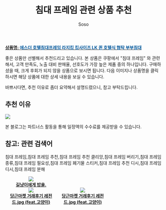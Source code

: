 ﻿---
layout: post
title:  "침대 프레임 관련 상품 추천"
author: Soso
categories: [ 가구/인테리어 ]
tags: [침대 프레임,침대 프레임 추천,침대 프레임 추천 클리앙,침대 프레임 버리기,침대 프레임 종류,침대 프레임 필요성,침대 프레임 폐기물 스티커,침대 프레임 추천 디시,침대 프레임 디시,침대 프레임 분해]
image: https://ads-partners.coupang.com/image1/c_igFO32nIOpA-qNc5vAWJgSHLT8oEh_BHjHxQYVfOpDyF7SEVcYY8BmnE84R63R3brytF7vJ6yHrbAFrzuMXQ06BlXaq_CiE5MEBVlESseHUuwgIW7smlruHcXhK6LohTx2vpwTLzxpwxDuF8UoI2JQmbm9X-cnGKX03lo8YzAn84GFeeuytfGCdl7Wg4BryzjOATR7JfnlX5hoxPfM08NgFPbamSpQWJSWfi559C7B2i8VlStWCZPntGsv5ap8xuMWWIQLUHGpLY9Lw3E6e0FVZ5kanhW7d7F9Lzw-dkeaENpb 
description: "쿠팡에서 침대 프레임 관련 상품으로 가장 고객 선호도가 높은 제품 중 하나입니다."
---

<a href="https://link.coupang.com/re/AFFSDP?lptag=AF5673682&pageKey=7385186691&itemId=19081770990&vendorItemId=86204113009&traceid=V0-153-7c3acaf3d1d1b4bb&clickBeacon=5pfReSIh7cifJXWmB7L2V9WKQtzj81XlAEb69K%2FMwjPXWaOfMSmHmcSUOQNsBEp4vm%2FpDe3m0qYcU%2FfvDY%2BGPi%2FF0j0IBXIoOdofuI5lo7yM4WLy1ae8bVUNdskdV022DSSGHtZFWSsFdVp0Ie8YpAqgEVsyOIrdb%2BpJR88A%2B8YU7wID5CJ7Du%2FfImyH3dvjnkwpWVe18940wVBqLPFCLQpUyK%2BdW1HgtdTd1tguy%2FgeHZLCIhYd%2FL7woTLknUhfgk5wHMaFclptYYELInPaEjXEqt3rqQ0lYbcIVyhDuSd5JhHNoWYE139UHxw9y3YmmZr7N0%2Fa7zQcaCZ3h3vmHDncVACVZ8S6j9y4ABaJQ2HvL8bk7%2FguSIVzJbdgcdnEHatkHMjlqOdPCnjOG3ADxAqqDsWiCwDzUCvSW9sHB37oxIMHOLmuPEa9bVSuoSpX9jdGi3HHoXvbCryI1w5sQI3C2bwvBBUAwi0ngaAth5R1QqQwojjfofpTYOPv1c3lUebYhZO1sgWadFG6kAVjNgY1Z%2BhDM6rmVBI4OOMLsFojuD8cOxnDhVn6PXKTkDAeOKmvB22zm3WdrucNpfObUTAomAc%2FO3ECVYvYnUb86b029BK%2FQO0ZvNSrSufaq7tnEZ8uOPqkG%2FimHBQChT3Y9MsMED8oJHT2yFkaVuOWcH2p0mGpXEAEs%2BwnTTfmDHrJmtuj37NmjrDObDXeJOlMogJyy50CZGNHyXZKigM9cXcbGnL9%2FTvjP%2FC7Pp6EyFCJRklK%2FLjcgYh%2BC6f86BcFz42EsTzrPX6SYQSogSh2UbDsGsc0Zmuinwfrg7jhcNlsDFo2muobKW0557tlXLswj%2BaxBjpBcyRLDWJbc3bgno%2BzH%2BRRttXcbsRXzS1urgdk&requestid=20231102082550267107378362&token=31850C%7CMIXED"><b>상품명: <font color='#01579B'>에스더 호텔침대프레임 라지킹 킹사이즈 LK 퀸 호텔식 협탁 부부침대</font></b></a>




좋은 상품만 선별해서 추천드리고 있습니다.
본 상품은 쿠팡에서 "침대 프레임" 와 관련해서, 고객 만족도, 노출 대비 판매율, 선호도가 가장 높은 제품 중의 하나입니다.
구매하셨을 때, 크게 후회가 되지 않을 상품으로 보시면 됩니다. 
다음 이미지나 상품명을 클릭하시면 해당 상품에 대한 상세 내용을 보실 수 있습니다.

바쁘시다면, 추천 이유로 좀더 요약해서 설명드렸으니, 참고 부탁드립니다.

## 추천 이유 

<a href="https://link.coupang.com/re/AFFSDP?lptag=AF5673682&pageKey=7385186691&itemId=19081770990&vendorItemId=86204113009&traceid=V0-153-7c3acaf3d1d1b4bb&clickBeacon=5pfReSIh7cifJXWmB7L2V9WKQtzj81XlAEb69K%2FMwjPXWaOfMSmHmcSUOQNsBEp4vm%2FpDe3m0qYcU%2FfvDY%2BGPi%2FF0j0IBXIoOdofuI5lo7yM4WLy1ae8bVUNdskdV022DSSGHtZFWSsFdVp0Ie8YpAqgEVsyOIrdb%2BpJR88A%2B8YU7wID5CJ7Du%2FfImyH3dvjnkwpWVe18940wVBqLPFCLQpUyK%2BdW1HgtdTd1tguy%2FgeHZLCIhYd%2FL7woTLknUhfgk5wHMaFclptYYELInPaEjXEqt3rqQ0lYbcIVyhDuSd5JhHNoWYE139UHxw9y3YmmZr7N0%2Fa7zQcaCZ3h3vmHDncVACVZ8S6j9y4ABaJQ2HvL8bk7%2FguSIVzJbdgcdnEHatkHMjlqOdPCnjOG3ADxAqqDsWiCwDzUCvSW9sHB37oxIMHOLmuPEa9bVSuoSpX9jdGi3HHoXvbCryI1w5sQI3C2bwvBBUAwi0ngaAth5R1QqQwojjfofpTYOPv1c3lUebYhZO1sgWadFG6kAVjNgY1Z%2BhDM6rmVBI4OOMLsFojuD8cOxnDhVn6PXKTkDAeOKmvB22zm3WdrucNpfObUTAomAc%2FO3ECVYvYnUb86b029BK%2FQO0ZvNSrSufaq7tnEZ8uOPqkG%2FimHBQChT3Y9MsMED8oJHT2yFkaVuOWcH2p0mGpXEAEs%2BwnTTfmDHrJmtuj37NmjrDObDXeJOlMogJyy50CZGNHyXZKigM9cXcbGnL9%2FTvjP%2FC7Pp6EyFCJRklK%2FLjcgYh%2BC6f86BcFz42EsTzrPX6SYQSogSh2UbDsGsc0Zmuinwfrg7jhcNlsDFo2muobKW0557tlXLswj%2BaxBjpBcyRLDWJbc3bgno%2BzH%2BRRttXcbsRXzS1urgdk&requestid=20231102082550267107378362&token=31850C%7CMIXED"><img src="http://image1.coupangcdn.com/image/vendor_inventory/6beb/104b90b799b7c666a248368bc9853b22033e78c265634a593516d5c83ff5.jpg"></a> 

본 블로그는 파트너스 활동을 통해 일정액의 수수료를 제공받을 수 있습니다.

## 참고: 관련 검색어    
침대 프레임,침대 프레임 추천,침대 프레임 추천 클리앙,침대 프레임 버리기,침대 프레임 종류,침대 프레임 필요성,침대 프레임 폐기물 스티커,침대 프레임 추천 디시,침대 프레임 디시,침대 프레임 분해


<div style="width: 33%; float: left border:1px solid #eee padding:0.3% font-size:11px margin-top:20px;">
<center><a href='https://m.newspic.kr/view.html?nid=2023110220000067461&pn=137&cp=W3FHV05i&cp=H0cKa48w&utm_medium=affiliate&utm_campaign=2023110220000067461&utm_source=np231027W3FHV05i&channelName=%EB%A9%94%EC%9D%B8&channelNo=1&sharedFrom=M-P-D' target='_blank' rel='noopener'><img src='https://images-cdn.newspic.kr/thumb1/2023/11/02/a0a51feb-358b-4adc-b271-1890874694b6.jpg'><br /><b>길냥이에게 밥을.</b></a></center></div>
<div style="width: 33%; float: left;">
<center><a href='https://m.newspic.kr/view.html?nid=2023103015244587831&pn=636&cp=W3FHV05i&cp=H0cKa48w&utm_medium=affiliate&utm_campaign=2023103015244587831&utm_source=np231027W3FHV05i&channelName=%EB%A9%94%EC%9D%B8&channelNo=1&sharedFrom=M-P-D' target='_blank' rel='noopener'><img src='https://images-cdn.newspic.kr/thumb1/2023/10/30/89ed3da7-9403-4cc6-9894-966d3f2c5718.jpg'><br /><b>당근마켓 거래후기 레전드.jpg (feat.고양이)</b></a></center>
</div>
<div style="width: 33%; float: left;">
<center><a href='https://m.newspic.kr/view.html?nid=2023103015244587831&pn=636&cp=W3FHV05i&cp=H0cKa48w&utm_medium=affiliate&utm_campaign=2023103015244587831&utm_source=np231027W3FHV05i&channelName=%EB%A9%94%EC%9D%B8&channelNo=1&sharedFrom=M-P-D' target='_blank' rel='noopener'><img src='https://images-cdn.newspic.kr/thumb1/2023/10/30/89ed3da7-9403-4cc6-9894-966d3f2c5718.jpg'><br /><b>당근마켓 거래후기 레전드.jpg (feat.고양이)</b></a></center>
</div>